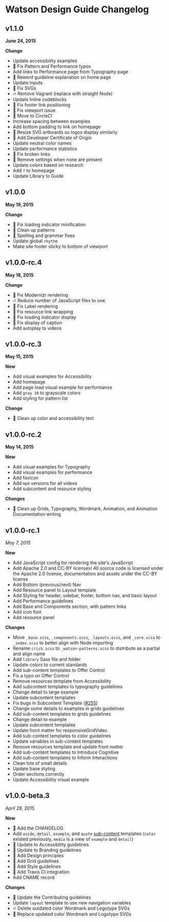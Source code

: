 # Watson Design Guide Changelog

## v1.1.0
**June 24, 2015**

**Change**

* Update accessibility examples
* :bug: Fix Pattern and Performance typos
* Add links to Performance page from Typography page
* :art: Reword guideline explanation on home page
* Update inputs
* :bug: Fix SVGs
* :fire: Remove Vagrant (replace with straight Node)
* Update Inline codeblocks
* :bug: Fix footer link positioning
* :bug: Fix viewport issue
* :green_heart: Move to CircleCI
* Increase spacing between examples
* Add bottom padding to link on homepage
* :art: Resize SVG artboards so logos display similarly
* :memo: Add Developer Certificate of Origin
* Update neutral color names
* Update performance statistics
* :bug: Fix broken links
* :bug: Remove settings when none are present
* Update colors based on research
* Add `?` to homepage
* Update Library to Guide

## v1.0.0
**May 19, 2015**

**Change**

* :bug: Fix loading indicator minification
* :art: Clean up patterns
* :art: Spelling and grammar fixes
* Update global `rhythm`
* Make site footer sticky to bottom of viewport

## v1.0.0-rc.4
**May 18, 2015**

**Change**

* :bug: Fix Modernizr rendering
* :fire: Reduce number of JavaScript files to one
* :bug: Fix Label rendering
* :bug: Fix resource link wrapping
* :bug: Fix loading indicator display
* :art: Fix display of caption
* Add autoplay to videos

## v1.0.0-rc.3
**May 15, 2015**

**New**

* Add visual examples for Accessibility
* Add homepage
* Add page load visual example for performance
* Add `gray 30` to grayscale colors
* Add styling for pattern list

**Change**

* :art: Clean up color and accessibility text

## v1.0.0-rc.2
**May 14, 2015**

**New**

* Add visual examples for Typography
* Add visual examples for performance
* Add favicon
* Add `mp4` versions for all videos
* Add subcontent and resource styling

**Changes**

* :art: Clean up Grids, Typography, Wordmark, Animation, and Animation Documentation writing

## v1.0.0-rc.1
*May 7, 2015*

**New**

* Add JavaScript config for rendering the site's JavaScript
* Add Apache 2.0 and CC-BY licenses! All source code is licensed under the Apache 2.0 license, documentation and assets under the CC-BY license
* Add Bottom (previous/next) Nav
* Add Resource panel to Layout template
* Add Styling for header, sidebar, footer, bottom nav, and basic layout
* Add Performance guidelines
* Add Base and Components section, with pattern links
* Add icon font
* Add resource panel

**Changes**

* Move `_base.scss`, `_components.scss`, `_layouts.scss`, and `_core.scss` to `_index.scss` to better align with Node importing
* Rename `crick.scss` to `_watson-patterns.scss` to distribute as a partial and align name
* Add `library` Sass file and folder
* Update colors to current standards
* Add sub-content templates to Offer Control
* Fix a typo on Offer Control
* Remove resources template from Accessibility
* Add subcontent templates to typography guidelines
* Change detail to large example
* Update subcontent templates
* Fix bugs in Subcontent Template ([#255](https://github.com/IBM-Watson/design-library/issues/255))
* Change some details to examples in grids guidelines
* Add sub-content templates to grids guidelines
* Change detail to example
* Update subcontent templates
* Update front matter for responsiveGridVideo
* Add sub-content templates to color guidelines
* Update variables in sub-content templates
* Remove resources template and update front matter
* Add sub-content templates to Introduce Cognitive
* Add sub-content templates to Inform Interactions
* Clean lots of small details
* Update base styling
* Order sections correctly
* Update Accessibility visual example

## v1.0.0-beta.3
*April 28, 2015*

**New**

* :memo: Add the CHANGELOG
* Add `aside`, `detail`, `example`, and `quote` [sub-content](https://github.com/IBM-Watson/design-library/wiki/Content-Models#secondary-content-types) templates (`color` existed previously, `media` is a view of `example` and `detail`)
* :memo: Update to Accessibility guidelines
* :memo: Update to Branding guidelines
* :memo: Add Design principles
* :memo: Add Grid guidelines
* :memo: Add Style guidelines
* :green_heart: Add Travis CI integration
* Add CNAME record

**Changes**

* :memo: Update the Contributing guidelines
* Update `layout` template to use new navigation variables
* :fire: Delete outdated color Wordmark and Logotype SVGs
* :art: Replace updated color Wordmark and Logotype SVGs
